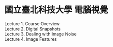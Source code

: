 # 國立臺北科技大學 電腦視覺
Lecture 1. Course Overview<br>
Lecture 2. Digital Snapshots<br>
Lecture 3. Dealing with Image Noise<br>
Lecture 4. Image Features
